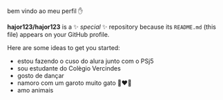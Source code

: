 bem vindo ao meu perfil ✋

**hajor123/hajor123** is a ✨ _special_ ✨ repository because its `README.md` (this file) appears on your GitHub profile.

Here are some ideas to get you started:

- estou fazendo o cuso do alura junto com o PSj5
- sou estudante do Colègio Vercindes
- gosto de dançar
- namoro com um garoto muito gato 👩‍❤️‍👨
- amo animais
  
